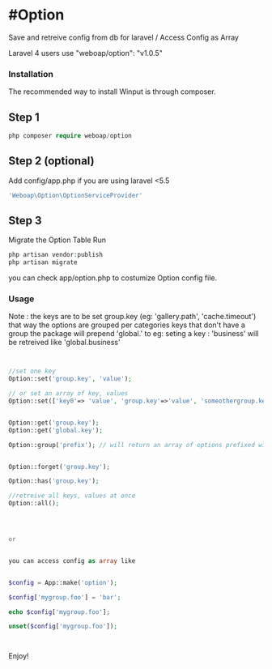 #Option 
==============

Save and retreive config from db for laravel / Access Config as Array

Laravel 4 users use "weboap/option": "v1.0.5"

### Installation


The recommended way to install Winput is through composer.

## Step 1
```php
php composer require weboap/option
```

## Step 2 (optional)

Add config/app.php if you are using laravel <5.5

``` php
'Weboap\Option\OptionServiceProvider'
``` 



## Step 3 

Migrate the Option Table
Run

``` php
php artisan vendor:publish
php artisan migrate
``` 

you can check app/option.php to costumize Option config file.


###  Usage

Note : the keys are to be set group.key (eg: 'gallery.path', 'cache.timeout')
 that way the options are grouped per categories
keys that don't have a group the package will prepend 'global.' to
eg: seting a key : 'business' will be retreived like 'global.business'

``` php


//set one key
Option::set('group.key', 'value');

// or set an array of key, values
Option::set(['key0'=> 'value', 'group.key'=>'value', 'someothergroup.key1'=>'value1', .....]);


Option::get('group.key');
Option::get('global.key');

Option::group('prefix'); // will return an array of options prefixed with group


Option::forget('group.key');

Option::has('group.key');

//retreive all keys, values at once
Option::all(); 




or


you can access config as array like


$config = App::make('option');

$config['mygroup.foo'] = 'bar';

echo $config['mygroup.foo'];

unset($config['mygroup.foo']);




```


Enjoy!
 



